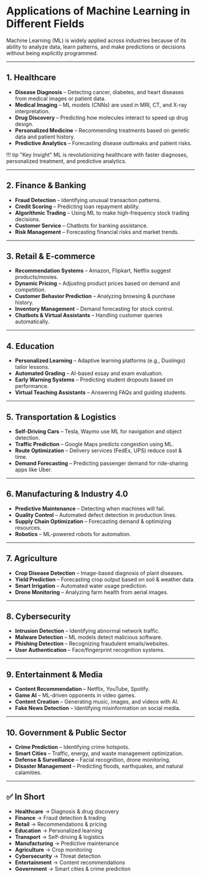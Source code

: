 # Applications of Machine Learning in Different Fields

Machine Learning (ML) is widely applied across industries because of its ability to analyze data, learn patterns, and make predictions or decisions without being explicitly programmed.  

---

## 1. Healthcare
- **Disease Diagnosis** – Detecting cancer, diabetes, and heart diseases from medical images or patient data.  
- **Medical Imaging** – ML models (CNNs) are used in MRI, CT, and X-ray interpretation.  
- **Drug Discovery** – Predicting how molecules interact to speed up drug design.  
- **Personalized Medicine** – Recommending treatments based on genetic data and patient history.  
- **Predictive Analytics** – Forecasting disease outbreaks and patient risks.  

!!! tip "Key Insight"
    ML is revolutionizing healthcare with faster diagnoses, personalized treatment, and predictive analytics.  

---

## 2. Finance & Banking
- **Fraud Detection** – Identifying unusual transaction patterns.  
- **Credit Scoring** – Predicting loan repayment ability.  
- **Algorithmic Trading** – Using ML to make high-frequency stock trading decisions.  
- **Customer Service** – Chatbots for banking assistance.  
- **Risk Management** – Forecasting financial risks and market trends.  

---

## 3. Retail & E-commerce
- **Recommendation Systems** – Amazon, Flipkart, Netflix suggest products/movies.  
- **Dynamic Pricing** – Adjusting product prices based on demand and competition.  
- **Customer Behavior Prediction** – Analyzing browsing & purchase history.  
- **Inventory Management** – Demand forecasting for stock control.  
- **Chatbots & Virtual Assistants** – Handling customer queries automatically.  

---

## 4. Education
- **Personalized Learning** – Adaptive learning platforms (e.g., Duolingo) tailor lessons.  
- **Automated Grading** – AI-based essay and exam evaluation.  
- **Early Warning Systems** – Predicting student dropouts based on performance.  
- **Virtual Teaching Assistants** – Answering FAQs and guiding students.  

---

## 5. Transportation & Logistics
- **Self-Driving Cars** – Tesla, Waymo use ML for navigation and object detection.  
- **Traffic Prediction** – Google Maps predicts congestion using ML.  
- **Route Optimization** – Delivery services (FedEx, UPS) reduce cost & time.  
- **Demand Forecasting** – Predicting passenger demand for ride-sharing apps like Uber.  

---

## 6. Manufacturing & Industry 4.0
- **Predictive Maintenance** – Detecting when machines will fail.  
- **Quality Control** – Automated defect detection in production lines.  
- **Supply Chain Optimization** – Forecasting demand & optimizing resources.  
- **Robotics** – ML-powered robots for automation.  

---

## 7. Agriculture
- **Crop Disease Detection** – Image-based diagnosis of plant diseases.  
- **Yield Prediction** – Forecasting crop output based on soil & weather data.  
- **Smart Irrigation** – Automated water usage prediction.  
- **Drone Monitoring** – Analyzing farm health from aerial images.  

---

## 8. Cybersecurity
- **Intrusion Detection** – Identifying abnormal network traffic.  
- **Malware Detection** – ML models detect malicious software.  
- **Phishing Detection** – Recognizing fraudulent emails/websites.  
- **User Authentication** – Face/fingerprint recognition systems.  

---

## 9. Entertainment & Media
- **Content Recommendation** – Netflix, YouTube, Spotify.  
- **Game AI** – ML-driven opponents in video games.  
- **Content Creation** – Generating music, images, and videos with AI.  
- **Fake News Detection** – Identifying misinformation on social media.  

---

## 10. Government & Public Sector
- **Crime Prediction** – Identifying crime hotspots.  
- **Smart Cities** – Traffic, energy, and waste management optimization.  
- **Defense & Surveillance** – Facial recognition, drone monitoring.  
- **Disaster Management** – Predicting floods, earthquakes, and natural calamities.  

---

## ✅ In Short

- **Healthcare** → Diagnosis & drug discovery  
- **Finance** → Fraud detection & trading  
- **Retail** → Recommendations & pricing  
- **Education** → Personalized learning  
- **Transport** → Self-driving & logistics  
- **Manufacturing** → Predictive maintenance  
- **Agriculture** → Crop monitoring  
- **Cybersecurity** → Threat detection  
- **Entertainment** → Content recommendations  
- **Government** → Smart cities & crime prediction  
